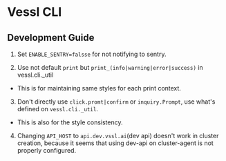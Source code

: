 # Vessl CLI

## Development Guide

1. Set `ENABLE_SENTRY=falsse` for not notifying to sentry.

2. Use not default `print` but `print_(info|warning|error|success)` in vessl.cli.\_util

- This is for maintaining same styles for each print context.

3. Don't directly use `click.promt|confirm` or `inquiry.Prompt`, use what's defined on `vessl.cli._util`.

- This is also for the style consistency.

4. Changing `API_HOST` to `api.dev.vssl.ai`(dev api) doesn't work in cluster creation, because it seems that using dev-api on cluster-agent is not properly configured.
